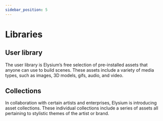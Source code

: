 ```yaml
---
sidebar_position: 5
---
```


# Libraries

## User library

The user library is Elysium’s free selection of pre-installed assets that anyone can use to build scenes. These assets include a variety of media types, such as images, 3D models, gifs, audio, and video.

## Collections

In collaboration with certain artists and enterprises, Elysium is introducing asset collections. These individual collections include a series of assets all pertaining to stylistic themes of the artist or brand.
